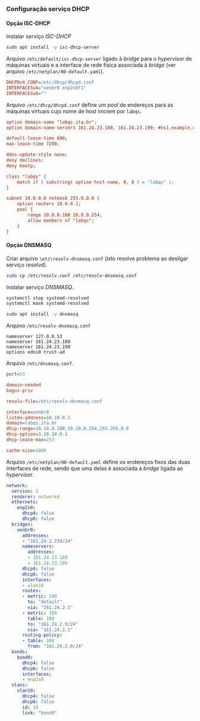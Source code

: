 

### Configuração serviço DHCP

#### Opção ISC-DHCP

Instalar serviço *ISC-DHCP*

```bash
sudo apt install -y isc-dhcp-server
```

Arquivo `/etc/default/isc-dhcp-server` ligado à _bridge_ para o _hypervisor_ de máquinas virtuais e a interface de rede física associada à _bridge_ (ver arquivo `/etc/netplan/00-default.yaml`).

```ini
DHCPDv4_CONF=/etc/dhcp/dhcpd.conf
INTERFACESv4="xenbr0 enp2s0f1"
INTERFACESv6=""
```

Arquivo `/etc/dhcp/dhcpd.conf` define um _pool_ de endereços para as máquinas virtuais cujo nome de _host_ iniciem por `labqs`.

```ini
option domain-name "labqs.ita.br";
option domain-name-servers 161.24.23.180, 161.24.23.199; #ns1.example.org, ns2.example.org;

default-lease-time 600;
max-lease-time 7200;

ddns-update-style none;
deny declines;
deny bootp;

class "labqs" {
    match if ( substring( option host-name, 0, 8 ) = "labqs" );
}

subnet 10.0.0.0 netmask 255.0.0.0 {
    option routers 10.0.0.1;
    pool {
        range 10.0.0.100 10.0.0.254;
        allow members of "labqs";
    }
}
```

#### Opção DNSMASQ

Criar arquivo `\etc\resolv-dnsmasq.conf` (isto resolve problema ao desligar serviço *resolvd*).

```bash
sudo cp /etc/resolv.conf /etc/resolv-dnsmasq.conf
```

Instalar serviço *DNSMASQ*.

```bash
systemctl stop systemd-resolved
systemctl mask systemd-resolved

sudo apt install -y dnsmasq
```

Arquivo `/etc/resolv-dnsmasq.conf`

```
nameserver 127.0.0.53
nameserver 161.24.23.180
nameserver 161.24.23.199
options edns0 trust-ad
```

Arquivo `/etc/dnsmasq.conf`.

```ini
port=53

domain-needed
bogus-priv

resolv-file=/etc/resolv-dnsmasq.conf

interface=xenbr0
listen-address=10.10.0.1
domain=labqs.ita.br
dhcp-range=10.10.0.100,10.10.0.254,255.255.0.0
dhcp-option=3,10.10.0.1
dhcp-lease-max=253

cache-size=1000
```

Arquivo `/etc/netplan/00-default.yaml` define os endereços fixos das duas interfaces de rede, sendo que uma delas é associada à _bridge_ ligada ao _hypervisor_.

```yaml
network:
  version: 2
  renderer: networkd
  ethernets:
    enp2s0:
      dhcp4: false
      dhcp6: false
  bridges:
    xenbr0:
      addresses:
      - "161.24.2.234/24"
      nameservers:
        addresses:
        - 161.24.23.180
        - 161.24.23.199
      dhcp4: false
      dhcp6: false
      interfaces:
      - vlan10
      routes:
      - metric: 100
        to: "default"
        via: "161.24.2.1"
      - metric: 100
        table: 100
        to: "161.24.2.0/24"
        via: "161.24.2.1"
      routing-policy:
      - table: 100
        from: "161.24.2.0/24"
  bonds:
    bond0:
      dhcp4: false
      dhcp6: false
      interfaces:
      - enp2s0
  vlans:
    vlan10:
      dhcp4: false
      dhcp6: false
      id: 10
      link: "bond0"
```
